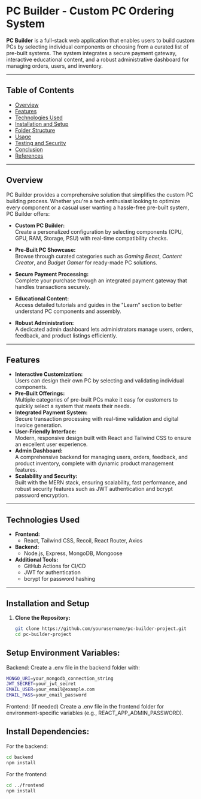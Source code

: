 # PC Builder - Custom PC Ordering System

**PC Builder** is a full-stack web application that enables users to build custom PCs by selecting individual components or choosing from a curated list of pre-built systems. The system integrates a secure payment gateway, interactive educational content, and a robust administrative dashboard for managing orders, users, and inventory.

---

## Table of Contents

- [Overview](#overview)
- [Features](#features)
- [Technologies Used](#technologies-used)
- [Installation and Setup](#installation-and-setup)
- [Folder Structure](#folder-structure)
- [Usage](#usage)
- [Testing and Security](#testing-and-security)
- [Conclusion](#conclusion)
- [References](#references)

---

## Overview

PC Builder provides a comprehensive solution that simplifies the custom PC building process. Whether you're a tech enthusiast looking to optimize every component or a casual user wanting a hassle-free pre-built system, PC Builder offers:

- **Custom PC Builder:**  
  Create a personalized configuration by selecting components (CPU, GPU, RAM, Storage, PSU) with real-time compatibility checks.
  
- **Pre-Built PC Showcase:**  
  Browse through curated categories such as *Gaming Beast*, *Content Creator*, and *Budget Gamer* for ready-made PC solutions.
  
- **Secure Payment Processing:**  
  Complete your purchase through an integrated payment gateway that handles transactions securely.
  
- **Educational Content:**  
  Access detailed tutorials and guides in the "Learn" section to better understand PC components and assembly.
  
- **Robust Administration:**  
  A dedicated admin dashboard lets administrators manage users, orders, feedback, and product listings efficiently.

---

## Features

- **Interactive Customization:**  
  Users can design their own PC by selecting and validating individual components.
- **Pre-Built Offerings:**  
  Multiple categories of pre-built PCs make it easy for customers to quickly select a system that meets their needs.
- **Integrated Payment System:**  
  Secure transaction processing with real-time validation and digital invoice generation.
- **User-Friendly Interface:**  
  Modern, responsive design built with React and Tailwind CSS to ensure an excellent user experience.
- **Admin Dashboard:**  
  A comprehensive backend for managing users, orders, feedback, and product inventory, complete with dynamic product management features.
- **Scalability and Security:**  
  Built with the MERN stack, ensuring scalability, fast performance, and robust security features such as JWT authentication and bcrypt password encryption.

---

## Technologies Used

- **Frontend:**  
  - React, Tailwind CSS, Recoil, React Router, Axios
- **Backend:**  
  - Node.js, Express, MongoDB, Mongoose
- **Additional Tools:**  
  - GitHub Actions for CI/CD  
  - JWT for authentication  
  - bcrypt for password hashing

---

## Installation and Setup

1. **Clone the Repository:**

   ```bash
   git clone https://github.com/yourusername/pc-builder-project.git
   cd pc-builder-project

## Setup Environment Variables:

Backend: Create a .env file in the backend folder with:
  ```bash
  MONGO_URI=your_mongodb_connection_string
  JWT_SECRET=your_jwt_secret
  EMAIL_USER=your_email@example.com
  EMAIL_PASS=your_email_password
```
Frontend: (If needed) Create a .env file in the frontend folder for environment-specific variables (e.g., REACT_APP_ADMIN_PASSWORD).

## Install Dependencies:

For the backend:
```bash
cd backend
npm install
```

For the frontend:
```bash
cd ../frontend
npm install
```
